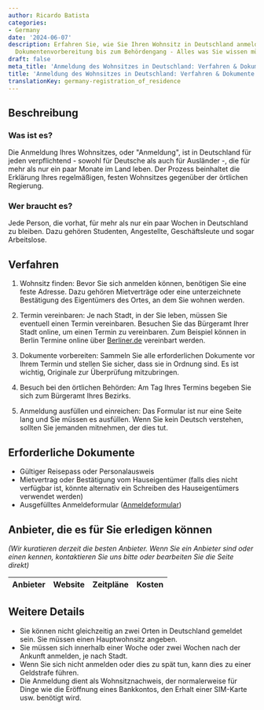 ```yaml
---
author: Ricardo Batista
categories:
- Germany
date: '2024-06-07'
description: Erfahren Sie, wie Sie Ihren Wohnsitz in Deutschland anmelden. Von der
  Dokumentenvorbereitung bis zum Behördengang - Alles was Sie wissen müssen.
draft: false
meta_title: 'Anmeldung des Wohnsitzes in Deutschland: Verfahren & Dokumente'
title: 'Anmeldung des Wohnsitzes in Deutschland: Verfahren & Dokumente'
translationKey: germany-registration_of_residence
---
```



## Beschreibung
### Was ist es?
Die Anmeldung Ihres Wohnsitzes, oder "Anmeldung", ist in Deutschland für jeden verpflichtend - sowohl für Deutsche als auch für Ausländer -, die für mehr als nur ein paar Monate im Land leben. Der Prozess beinhaltet die Erklärung Ihres regelmäßigen, festen Wohnsitzes gegenüber der örtlichen Regierung.

### Wer braucht es?
Jede Person, die vorhat, für mehr als nur ein paar Wochen in Deutschland zu bleiben. Dazu gehören Studenten, Angestellte, Geschäftsleute und sogar Arbeitslose.

## Verfahren

1. Wohnsitz finden: Bevor Sie sich anmelden können, benötigen Sie eine feste Adresse. Dazu gehören Mietverträge oder eine unterzeichnete Bestätigung des Eigentümers des Ortes, an dem Sie wohnen werden.

2. Termin vereinbaren: Je nach Stadt, in der Sie leben, müssen Sie eventuell einen Termin vereinbaren. Besuchen Sie das Bürgeramt Ihrer Stadt online, um einen Termin zu vereinbaren. Zum Beispiel können in Berlin Termine online über [Berliner.de](https://service.berlin.de/terminvereinbarung/termin/day/) vereinbart werden.

3. Dokumente vorbereiten: Sammeln Sie alle erforderlichen Dokumente vor Ihrem Termin und stellen Sie sicher, dass sie in Ordnung sind. Es ist wichtig, Originale zur Überprüfung mitzubringen.

4. Besuch bei den örtlichen Behörden: Am Tag Ihres Termins begeben Sie sich zum Bürgeramt Ihres Bezirks.

5. Anmeldung ausfüllen und einreichen: Das Formular ist nur eine Seite lang und Sie müssen es ausfüllen. Wenn Sie kein Deutsch verstehen, sollten Sie jemanden mitnehmen, der dies tut.

## Erforderliche Dokumente

- Gültiger Reisepass oder Personalausweis
- Mietvertrag oder Bestätigung vom Hauseigentümer (falls dies nicht verfügbar ist, könnte alternativ ein Schreiben des Hauseigentümers verwendet werden)
- Ausgefülltes Anmeldeformular ([Anmeldeformular](https://service.berlin.de/dienstleistung/120686/standort/122346/))

## Anbieter, die es für Sie erledigen können
_(Wir kuratieren derzeit die besten Anbieter. Wenn Sie ein Anbieter sind oder einen kennen, kontaktieren Sie uns bitte oder bearbeiten Sie die Seite direkt)_

| Anbieter | Website | Zeitpläne | Kosten |
| --------------- | --------------- | :-------------: | :-------------: |

## Weitere Details

- Sie können nicht gleichzeitig an zwei Orten in Deutschland gemeldet sein. Sie müssen einen Hauptwohnsitz angeben.
- Sie müssen sich innerhalb einer Woche oder zwei Wochen nach der Ankunft anmelden, je nach Stadt.
- Wenn Sie sich nicht anmelden oder dies zu spät tun, kann dies zu einer Geldstrafe führen.
- Die Anmeldung dient als Wohnsitznachweis, der normalerweise für Dinge wie die Eröffnung eines Bankkontos, den Erhalt einer SIM-Karte usw. benötigt wird.